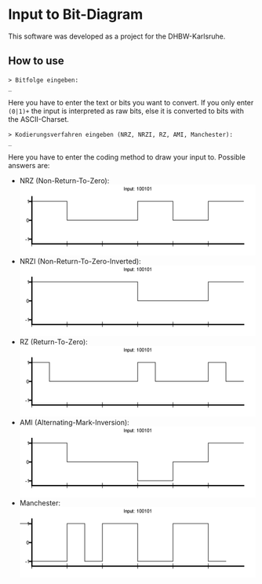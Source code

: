 # Input to Bit-Diagram

This software was developed as a project for the DHBW-Karlsruhe.

## How to use
```
> Bitfolge eingeben:
_
```
Here you have to enter the text or bits you want to convert.
If you only enter `(0|1)+` the input is interpreted as raw bits, else it is converted to bits with the ASCII-Charset.

```
> Kodierungsverfahren eingeben (NRZ, NRZI, RZ, AMI, Manchester):
_
```
Here you have to enter the coding method to draw your input to.
Possible answers are:
- NRZ (Non-Return-To-Zero):
  ![NRZ](img/nrz.png)
- NRZI (Non-Return-To-Zero-Inverted):
  ![NRZI](img/nrzi.png)
- RZ (Return-To-Zero):
  ![RZ](img/rz.png)
- AMI (Alternating-Mark-Inversion):
  ![AMI](img/ami.png)
- Manchester:
  ![Manchester](img/manchester.png)